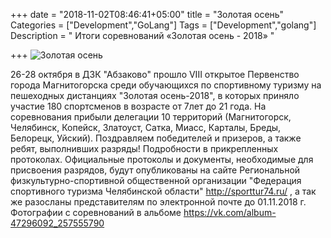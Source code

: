 +++
date = "2018-11-02T08:46:41+05:00"
title = "Золотая осень"
Categories = ["Development","GoLang"]
Tags = ["Development","golang"]
Description = " Итоги соревнований «Золотая осень - 2018» "

+++
![Золотая осень](/images/2018/start.JPG)

26-28 октября в ДЗК "Абзаково" прошло VIII открытое Первенство города Магнитогорска 
среди обучающихся по спортивному туризму на пешеходных дистанциях "Золотая осень-2018", 
в которых приняло участие 180 спортсменов в возрасте от 7лет до 21 года. 
На соревнования прибыли делегации 10 территорий (Магнитогорск, Челябинск, Копейск, Златоуст,
Сатка, Миасс, Карталы, Бреды, Белорецк, Уйский). 
Поздравляем победителей и призеров, а также ребят, выполнивших разряды! 
Подробности в прикрепленных протоколах. Официальные протоколы и документы, 
необходимые для присвоения разрядов, будут опубликованы на сайте 
Региональной физкультурно-спортивной общественной организации 
"Федерация спортивного туризма Челябинской области"
 http://sporttur74.ru/ , а так же разосланы представителям по электронной почте до 01.11.2018 г.
Фотографии с соревнований в альбоме https://vk.com/album-47296092_257555790

<!--more-->